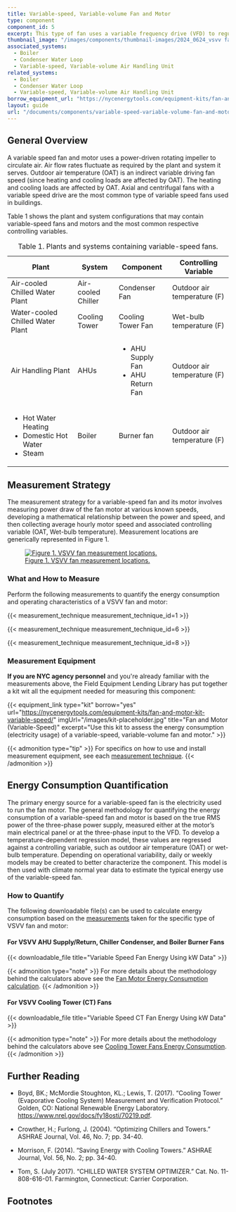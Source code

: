 ```yaml
---
title: Variable-speed, Variable-volume Fan and Motor
type: component
component_id: 5
excerpt: This type of fan uses a variable frequency drive (VFD) to regulate its speed to conserve energy. 
thumbnail_image: "/images/components/thumbnail-images/2024_0624_vsvv fan component_thumbnail_RESIZED-01.jpg"
associated_systems:
  - Boiler
  - Condenser Water Loop
  - Variable-speed, Variable-volume Air Handling Unit
related_systems:
  - Boiler
  - Condenser Water Loop
  - Variable-speed, Variable-volume Air Handling Unit
borrow_equipment_url: "https://nycenergytools.com/equipment-kits/fan-and-motor-kit-variable-speed/"
layout: guide
url: "/documents/components/variable-speed-variable-volume-fan-and-motor"
---
```


## General Overview

A variable speed fan and motor uses a power-driven rotating impeller to circulate air. Air flow rates fluctuate as required by the plant and system it serves. Outdoor air temperature (OAT) is an indirect variable driving fan speed (since heating and cooling loads are affected by OAT). The heating and cooling loads are affected by OAT. Axial and centrifugal fans with a variable speed drive are the most common type of variable speed fans used in buildings.  

Table 1 shows the plant and system configurations that may contain variable-speed fans and motors and the most common respective controlling variables. 

<div class="table-wrapper">
<table>
    <caption>Table 1. Plants and systems containing variable-speed fans.</caption>
    <thead>
        <tr>
            <th>
                Plant
            </th>
            <th>
                System
            </th>
            <th>
                Component
            </th>
            <th>
                Controlling Variable
            </th>
        </tr>
    <tbody>
        <tr>
            <td>
                Air-cooled Chilled Water Plant
            </td>
            <td>
                Air-cooled Chiller
            </td>
            <td>
                Condenser Fan
            </td>
            <td>
                Outdoor air temperature (F)
            </td>
        </tr>
        <tr>
            <td>
                Water-cooled Chilled Water Plant
            </td>
            <td>
                Cooling Tower
            </td>
            <td>
                Cooling Tower Fan
            </td>
            <td>
                Wet-bulb temperature (F)
            </td>
        </tr>
        <tr>
            <td>
                Air Handling Plant
            </td>
            <td>
                AHUs
            </td>
            <td>
                <ul>
                    <li>AHU Supply Fan</li> 
                    <li>AHU Return Fan</li> 
                </ul>
            </td>
            <td>
                Outdoor air temperature (F)
            </td>
        </tr>
        <tr>
            <td>
                <ul>
                    <li>Hot Water Heating</li> 
                    <li>Domestic Hot Water</li>
                    <li>Steam</li>
                </ul>
            </td>
            <td>
                Boiler
            </td>
            <td>
                Burner fan
            </td>
            <td>
                Outdoor air temperature (F)
            </td>
        </tr>
    </tbody>
</table> 
</div>

<!-- ## Evaluation of Energy Consumption
The primary energy source for a variable-speed fan is the electricity used to run the fan motor. Table 2 provides a summary of measurements needed to quantify the annual energy consumption and operating characteristics of the variable-speed fan and motor.

<div class="table-wrapper">
<table>
    <caption>Table 2. Key values and measurements to evaluate energy consumption.</caption>
    <thead>
        <tr>
            <th>
                Component Quantification
            </th>
            <th>
                Values to be Quantified
            </th>
            <th>
                Measurement
            </th>
        </tr>
    <tbody>
        <tr>
            <td>
                Electricity usage of VSVV fan motor (<a class="glossary-link" href="/glossary#kwh"><abbr title="Kilowatt Hour">kWh</abbr></a>)
            </td>
            <td>
                Power input to the motor at known speeds (e.g., 30%, 50%, 75%, 100%)
            </td>
            <td>
                <a href="/documents/measurement-technique/true-rms-power">True RMS power</a> of motor that drives the fan (kW)
            </td>
        </tr>
        <tr>
<td>

Controlling variable, non-weather dependent[^1]

</td>
            <td>
                Yearly operating schedule
            </td>
            <td>
                <a href="/documents/measurement-technique/motor-runtime">Fan motor runtime (h)</a>
            </td>
        </tr>
        <tr>
<td>

Controlling variable, weather dependent[^2]

</td>
            <td>
                Average hourly outdoor air temperature (OAT)
            </td>
            <td>
                <a href="/documents/measurement-technique/outdoor-air-temperature">Outdoor air temperature (OAT)</a>
            </td>
        </tr>
    </tbody>
</table> 
</div> -->

## Measurement Strategy

The measurement strategy for a variable-speed fan and its motor involves measuring power draw of the fan motor at various known speeds, developing a mathematical relationship between the power and speed, and then collecting average hourly motor speed and associated controlling variable (OAT, Wet-bulb temperature). Measurement locations are generically represented in Figure 1. 

<!-- Temporary image until new one given by Orlando -->
<a href="/images/components/08.20.24_VSVV_FAN AND MOTOR-01.jpg">
<figure class="figure">
  <img src="/images/components/08.20.24_VSVV_FAN AND MOTOR-01.jpg" class="figure-img img-fluid rounded" alt="Figure 1. VSVV fan measurement locations.">
  <figcaption class="figure-caption text-left">Figure 1. VSVV fan measurement locations.</figcaption>
</figure>
</a>

### What and How to Measure

Perform the following measurements to quantify the energy consumption and operating characteristics of a VSVV fan and motor:

{{< measurement_technique measurement_technique_id=1 >}}

{{< measurement_technique measurement_technique_id=6 >}}

{{< measurement_technique measurement_technique_id=8 >}}

<!-- These appear to not be needed -->
<!-- {{< measurement_technique measurement_technique_id=3 >}}

{{< measurement_technique measurement_technique_id=4 >}} -->

### Measurement Equipment

**If you are NYC agency personnel** and you're already familiar with the measurements above, the Field Equipment Lending Library has put together a kit wit all the equipment needed for measuring this component:

<div class="equip-grid">

{{< equipment_link type="kit" borrow="yes" url="https://nycenergytools.com/equipment-kits/fan-and-motor-kit-variable-speed/" imgUrl="/images/kit-placeholder.jpg" title="Fan and Motor (Variable-Speed)" excerpt="Use this kit to assess the energy consumption (electricity usage) of a variable-speed, variable-volume fan and motor." >}}

</div>

{{< admonition type="tip" >}}
For specifics on how to use and install measurement equipment, see each [measurement technique](#what-and-how-to-measure).
{{< /admonition >}}

<!-- ### Measurement Equipment

Table 3 provides the equipment required to carry out the measurements of this component. 

<div class="table-wrapper">
<table width="100%" cellspacing="0" cellpadding="7">
    <caption>Table 3. Measurement equipment.</caption>
    <thead>
        <tr>
            <th width="33.333333333333336%">
                Equipment
            </th>
            <th width="33.333333333333336%">
                Description
            </th>
            <th width="33.333333333333336%">
                Measurement (Units)
            </th>
        </tr>
    </thead>
    <tbody>
        <tr>
            <td width="33.333333333333336%">
                <a href="https://nycenergytools.com/wp-content/uploads/2021/05/Energy_Logger_-_Elite_Pro-5.jpg">
                <figure class="figure">
                <img src="https://nycenergytools.com/wp-content/uploads/2021/05/Energy_Logger_-_Elite_Pro-5.jpg" class="figure-img img-fluid rounded" alt="">
                <figcaption class="figure-caption text-left"></figcaption>
                </figure>
                </a>
                DENT ELITEproXC Portable Power Data Logger (EXCUNC)
                <br></br>
                DENT 16” RoCoil Flexible Rope Current Transformers (CT-R16-A4-U)
            </td>
            <td width="33.333333333333336%">   
                Provides a measurement of true RMS power from voltage and current inputs and records long-term power (kW) and energy (<a class="glossary-link" href="/glossary#kwh"><abbr title="Kilowatt Hour">kWh</abbr></a>) measurements. Requires ELOG19 software and a USB connection cable for programming and downloading data files.    
            </td>
            <td width="33.333333333333336%">
                <a href="/documents/measurement-technique/true-rms-power">True RMS Power (kW)</a>
            </td>
        </tr>
        <tr>
            <td width="33.333333333333336%">
                <a href="https://nycenergytools.com/wp-content/uploads/2021/05/MX2301-5.jpg">
                <figure class="figure">
                <img src="https://nycenergytools.com/wp-content/uploads/2021/05/MX2301-5.jpg" class="figure-img img-fluid rounded" alt="">
                <figcaption class="figure-caption text-left"></figcaption>
                </figure>
                </a>
                Onset HOBO Temperature/Relative Humidity Weatherproof Data Logger (MX2301)
            </td>
            <td width="33.333333333333336%">
                Records outdoor air temperature and relative humidity using internal sensors. Requires HOBOware software and a USB connection cable for programming and downloading data files.       
            </td>
            <td width="33.333333333333336%">
                <ul>
                    <li><a href="/documents/measurement-technique/outdoor-air-temperature">Outdoor Air Temperature (OAT)</a></li>
                    <li><a href="/documents/measurement-technique/relative-humidity">Relative Humidity (%)</a></li>
                </ul>
            </td>
        </tr>
    </tbody>
</table> 
</div> -->

## Energy Consumption Quantification

The primary energy source for a variable-speed fan is the electricity used to run the fan motor. The general methodology for quantifying the energy consumption of a variable-speed fan and motor is based on the true RMS power of the three-phase power supply, measured either at the motor’s main electrical panel or at the three-phase input to the VFD. To develop a temperature-dependent regression model, these values are regressed against a controlling variable, such as outdoor air temperature (OAT) or wet-bulb temperature. Depending on operational variability, daily or weekly models may be created to better characterize the component. This model is then used with climate normal year data to estimate the typical energy use of the variable-speed fan.

### How to Quantify

The following downloadable file(s) can be used to calculate energy consumption based on the [measurements](#what-and-how-to-measure) taken for the specific type of VSVV fan and motor:

#### For VSVV AHU Supply/Return, Chiller Condenser, and Boiler Burner Fans 

{{< downloadable_file title="Variable Speed Fan Energy Using kW Data" >}}

{{< admonition type="note" >}}
For more details about the methodology behind the calculators above see the [Fan Motor Energy Consumption calculation](/documents/calculation-methodology/fan-motors-energy-consumption).
{{< /admonition >}}

#### For VSVV Cooling Tower (CT) Fans

{{< downloadable_file title="Variable Speed CT Fan Energy Using kW Data" >}}

{{< admonition type="note" >}}
For more details about the methodology behind the calculators above see [Cooling Tower Fans Energy Consumption](/documents/calculation-methodology/cooling-tower-fans-energy-consumption).
{{< /admonition >}}

## Further Reading

- Boyd, BK.; McMordie Stoughton, KL.; Lewis, T. (2017). “Cooling Tower (Evaporative Cooling System) Measurement and Verification Protocol.” Golden, CO: National Renewable Energy Laboratory. https://www.nrel.gov/docs/fy18osti/70219.pdf.  

- Crowther, H.; Furlong, J. (2004). “Optimizing Chillers and Towers.” ASHRAE Journal, Vol. 46, No. 7; pp. 34-40. 

- Morrison, F. (2014). “Saving Energy with Cooling Towers.” ASHRAE Journal, Vol. 56, No. 2; pp. 34-40. 

- Tom, S. (July 2017). “CHILLED WATER SYSTEM OPTIMIZER.” Cat. No. 11-808-616-01. Farmington, Connecticut: Carrier Corporation.

## Footnotes

[^1]: This variable should be measured to quantify the electricity usage of the VSVV fan if the operation is weather dependent.
[^2]: This variable should be measured to quantify the electricity usage of the VSVV fan if the operation is not weather dependent